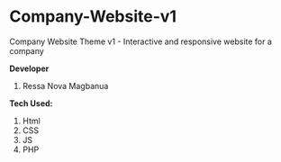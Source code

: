 # Company-Website-v1
Company Website Theme v1 - Interactive and responsive website for a company

<strong>Developer</strong>
1. Ressa Nova Magbanua

<strong>Tech Used:</strong>
1. Html
2. CSS
3. JS
4. PHP
